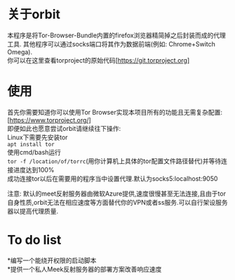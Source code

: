 # 关于orbit
本程序是将Tor-Browser-Bundle内置的firefox浏览器精简掉之后封装而成的代理工具. 其他程序可以通过socks端口将其作为数据前端(例如: Chrome+Switch Omega).  
你可以在这里查看torproject的原始代码[https://git.torproject.org]
  
# 使用
首先你需要知道你可以使用Tor Browser实现本项目所有的功能且无需复杂配置:[https://www.torproject.org/]  
即便如此也愿意尝试orbit请继续往下操作:  
Linux下需要先安装tor  
`apt install tor`  
使用cmd/bash运行  
`tor -f /location/of/torrc`(用你计算机上具体的tor配置文件路径替代)并等待连接进度达到100%  
成功连接tor以后在需要用的程序当中设置代理.默认为socks5:localhost:9050  
  
注意: 默认的meet反射服务器由微软Azure提供,速度很慢甚至无法连接,且由于tor自身性质,orbit无法在相应速度等方面替代你的VPN或者ss服务.可以自行架设服务器以提高代理质量.  
  
# To do list
*编写一个能绕开权限的启动脚本  
*提供一个私人Meek反射服务器的部署方案改善响应速度  

